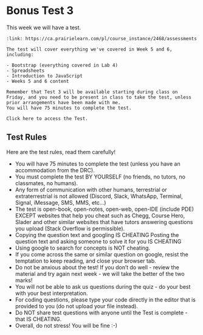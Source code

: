 # Bonus Test 3

This week we will have a test.

```{card} Bonus Test 3
:link: https://ca.prairielearn.com/pl/course_instance/2468/assessments

The test will cover everything we've covered in Week 5 and 6, including:

- Bootstrap (everything covered in Lab 4)
- Spreadsheets
- Introduction to JavaScript
- Weeks 5 and 6 content

Remember that Test 3 will be available starting during class on Friday, and you need to be present in class to take the test, unless prior arrangements have been made with me.
You will have 75 minutes to complete the test.

Click here to access the Test.
```

## Test Rules 

Here are the test rules, read them carefully!

- You will have 75 minutes to complete the test (unless you have an accommodation from the DRC).
- You must complete the test BY YOURSELF (no friends, no tutors, no classmates, no humans).
- Any form of communication with other humans, terrestrial or extraterrestrial is not allowed (Discord, Slack, WhatsApp, Terminal, Signal, iMessage, SMS, MMS, etc…)
- The test is open-book, open-notes, open-web, open-IDE (include PDE) EXCEPT websites that help you cheat such as Chegg, Course Hero, Slader and other similar websites that have tutors answering questions you upload (Stack Overflow is permissible).
- Copying the question text and googling IS CHEATING Posting the question text and asking someone to solve it for you IS CHEATING
- Using google to search for concepts is NOT cheating.
- If you come across the same or similar question on google, resist the temptation to keep reading, and close your browser tab.
- Do not be anxious about the test! If you don’t do well - review the material and try again next week - we will take the better of the two marks!
- You will not be able to ask us questions during the quiz - do your best with your best interpretation.
- For coding questions, please type your code directly in the editor that is provided to you (do not upload your file instead).
- Do NOT share test questions with anyone until the Test is complete - that IS CHEATING.
- Overall, do not stress! You will be fine :-)